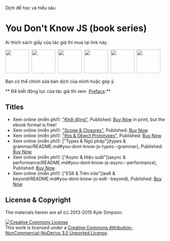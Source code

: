 Dịch để học và hiểu sâu 

# You Don't Know JS (book series)

Ai thích sách giấy của tác giả thì mua tại link này.

<a href="http://shop.oreilly.com/product/0636920039303.do"><img src="up %26 going/cover.jpg" width="75"></a>&nbsp;
<a href="http://shop.oreilly.com/product/0636920026327.do"><img src="scope %26 closures/cover.jpg" width="75"></a>&nbsp;
<a href="http://shop.oreilly.com/product/0636920033738.do"><img src="this %26 object prototypes/cover.jpg" width="75"></a>&nbsp;
<a href="http://shop.oreilly.com/product/0636920033745.do"><img src="types %26 grammar/cover.jpg" width="75"></a>&nbsp;
<a href="http://shop.oreilly.com/product/0636920033752.do"><img src="async %26 performance/cover.jpg" width="75"></a>&nbsp;
<a href="http://shop.oreilly.com/product/0636920033769.do"><img src="es6 %26 beyond/cover.jpg" width="75"></a>

Bạn có thể chỉnh sửa bản dịch của mình hoặc góp ý.

** Để biết động lực của tác giả thì xem  [Preface](preface.md).**

## Titles

* Xem online (miễn phí!): ["Khởi động"](/tree/master/up%20%26%20going), Published: [Buy Now](http://shop.oreilly.com/product/0636920039303.do) in print, but the ebook format is free!
* Xem online (miễn phí!): ["Scope & Closures"](/tree/master/scope%20%26%20closures), Published: [Buy Now](http://shop.oreilly.com/product/0636920026327.do)
* Xem online (miễn phí!): ["this & Object Prototypes"](/tree/master/this%20%26%20object%20prototypes), Published: [Buy Now](http://shop.oreilly.com/product/0636920033738.do)
* Xem online (miễn phí!): ["Types & Ngữ pháp"](types & grammar/README.md#you-dont-know-js-types--grammar), Published: [Buy Now](http://shop.oreilly.com/product/0636920033745.do)
* Xem online (miễn phí!): ["Async & Hiệu suất"](async & performance/README.md#you-dont-know-js-async--performance), Published: [Buy Now](http://shop.oreilly.com/product/0636920033752.do)
* Xem online (miễn phí!): ["ES6 & Trên nữa"](es6 & beyond/README.md#you-dont-know-js-es6--beyond), Published: [Buy Now](http://shop.oreilly.com/product/0636920033769.do)

## License & Copyright

The materials herein are all (c) 2013-2015 Kyle Simpson.

<a rel="license" href="http://creativecommons.org/licenses/by-nc-nd/3.0/"><img alt="Creative Commons License" style="border-width:0" src="https://i.creativecommons.org/l/by-nc-nd/3.0/88x31.png" /></a><br />This work is licensed under a <a rel="license" href="http://creativecommons.org/licenses/by-nc-nd/3.0/">Creative Commons Attribution-NonCommercial-NoDerivs 3.0 Unported License</a>.
